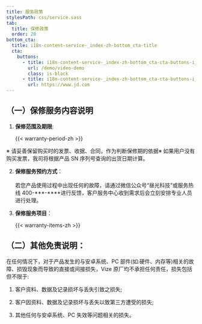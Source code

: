```yaml
---
title: 服务政策
stylesPath: css/service.sass
tab:
  title: 保修政策
  order: 20
bottom_cta:
  title: i18n-content-service-_index-zh-bottom_cta-title
  cta:
    buttons:
      - title: i18n-content-service-_index-zh-bottom_cta-cta-buttons-i_0-title
        url: /demo/video-demo
        class: is-black
      - title: i18n-content-service-_index-zh-bottom_cta-cta-buttons-i_1-title
        url: https://www.jd.com
---
```


## （一）保修服务内容说明

1. **保修范围及期限**:


    {{< warranty-period-zh >}}

※ 请妥善保留购买时的发票、收据、合同，作为判断保修期的依据※ 如果用户没有购买发票，我司将根据产品 SN 序列号查询的出货日期计算。

2. **保修服务预约方式**：
   <br />
   <br />
   若您产品使用过程中出现任何的故障，请通过微信公众号“昼光科技”或服务热线 400-**\*-\*\***进行反馈，客户服务中心收到需求后会立刻安排专业人员进行处理。

3. **保修服务项目**：


    {{< warranty-items-zh >}}

## （二）其他免责说明：

在任何情况下，对于产品发生的与安卓系统、PC 部件(如:硬件、内存等)相关的故障、损毁现象而导致的直接或间接损失，Vize 原厂均不承担任何责任，损失包括但不限于:

1. 客户资料、数据及记录损坏与丢失引致之损失;

2. 客户因资料、数据及记录损坏与丢失以致第三方遭受的损失;

3. 其他任何与安卓系统、PC 失效等问题相关的损失。
